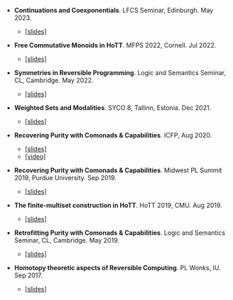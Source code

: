 - **Continuations and Coexponentials**.
  LFCS Seminar, Edinburgh.
  May 2023.
    - [[slides]](/files/lfcs23-coexp.pdf)

- **Free Commutative Monoids in HoTT**.
  MFPS 2022, Cornell.
  Jul 2022.
    - [[slides]](/files/mfps22-cmon-slides.pdf)

- **Symmetries in Reversible Programming**.
  Logic and Semantics Seminar, CL, Cambridge.
  May 2022.
    - [[slides]](/files/cl-logsem-slides.pdf)

- **Weighted Sets and Modalities**.
  SYCO 8, Tallinn, Estonia.
  Dec 2021.
    - [[slides]](/files/syco8-weighted-sets.pdf)

- **Recovering Purity with Comonads & Capabilities**.
  ICFP, Aug 2020.
   - [[slides]](/files/mwpls19.pdf)
   - [[video]](https://www.youtube.com/watch?v=fakSKvP9yaM&t=4381s)

- **Recovering Purity with Comonads & Capabilities**.
  Midwest PL Summit 2019, Purdue University.
  Sep 2019.
    - [[slides]](/files/mwpls19.pdf)

- **The finite-multiset construction in HoTT**.
  HoTT 2019, CMU.
  Aug 2019.
    - [[slides]](/files/hott19.pdf)

- **Retrofitting Purity with Comonads & Capabilities**.
  Logic and Semantics Seminar, CL, Cambridge.
  May 2019.
    - [[slides]](/files/comonads-capabilities.pdf)

- **Homotopy theoretic aspects of Reversible Computing**.
  PL Wonks, IU.
  Sep 2017.
    - [[slides]](/files/homotopy-reversible.pdf)
